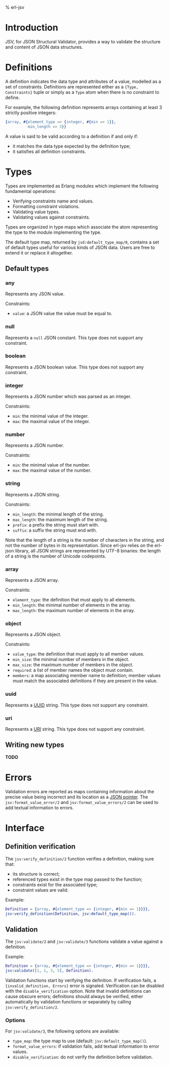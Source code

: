 % erl-jsv

# Introduction
JSV, for JSON Structural Validator, provides a way to validate the structure
and content of JSON data structures.

# Definitions
A definition indicates the data type and attributes of a value, modelled as a
set of constraints. Definitions are represented either as a `{Type,
Constraints}` tuple or simply as a `Type` atom when there is no constraint to
define.

For example, the following definition represents arrays containing at least 3
strictly positive integers:
```erlang
{array, #{element_type => {integer, #{min => 1}},
          min_length => 3}}
```

A value is said to be valid according to a definition if and only if:

- it matches the data type expected by the definition type;
- it satisfies all definition constraints.

# Types
Types are implemented as Erlang modules which implement the following
fundamental operations:

- Verifying constraints name and values.
- Formatting constraint violations.
- Validating value types.
- Validating values against constraints.

Types are organized in type maps which associate the atom representing the
type to the module implementing the type.

The default type map, returned by `jsd:default_type_map/0`, contains a set of
default types useful for various kinds of JSON data. Users are free to extend
it or replace it altogether.

## Default types
### any
Represents any JSON value.

Constraints:

- `value`: a JSON value the value must be equal to.

### null
Represents a `null` JSON constant. This type does not support any constraint.

### boolean
Represents a JSON boolean value. This type does not support any constraint.

### integer
Represents a JSON number which was parsed as an integer.

Constraints:

- `min`: the minimal value of the integer.
- `max`: the maximal value of the integer.

### number
Represents a JSON number.

Constraints:

- `min`: the minimal value of the number.
- `max`: the maximal value of the number.

### string
Represents a JSON string.

Constraints:

- `min_length`: the minimal length of the string.
- `max_length`: the maximum length of the string.
- `prefix`: a prefix the string must start with.
- `suffix`: a suffix the string must end with.

Note that the length of a string is the number of characters in the string,
and not the number of bytes in its representation. Since erl-jsv relies on the
erl-json library, all JSON strings are represented by UTF-8 binaries: the
length of a string is the number of Unicode codepoints.

### array
Represents a JSON array.

Constraints:

- `element_type`: the definition that must apply to all elements.
- `min_length`: the minimal number of elements in the array.
- `max_length`: the maximum number of elements in the array.

### object
Represents a JSON object.

Constraints:

- `value_type`: the definition that must apply to all member values.
- `min_size`: the minimal number of members in the object.
- `max_size`: the maximum number of members in the object.
- `required`: a list of member names the object must contain.
- `members`: a map associating member name to definition; member values must
  match the associated definitions if they are present in the value.

### uuid
Represents a [UUID](https://tools.ietf.org/html/rfc4122) string. This type
does not support any constraint.

### uri
Represents a [URI](https://tools.ietf.org/html/rfc3986) string. This type
does not support any constraint.

## Writing new types
**TODO**

# Errors
Validation errors are reported as maps containing information about the
precise value being incorrect and its location as a [JSON
pointer](https://tools.ietf.org/html/rfc6901). The `jsv:format_value_error/2`
and `jsv:format_value_errors/2` can be used to add textual information to
errors.

# Interface
## Definition verification
The `jsv:verify_definition/2` function verifies a definition, making sure
that:

- its structure is correct;
- referenced types exist in the type map passed to the function;
- constraints exist for the associated type;
- constraint values are valid.

Example:
```erlang
Definition = {array, #{element_type => {integer, #{min => 1}}}},
jsv:verify_definition(Definition, jsv:default_type_map()).
```

## Validation
The `jsv:validate/2` and `jsv:validate/3` functions validate a value against a
definition.

Example:
```erlang
Definition = {array, #{element_type => {integer, #{min => 1}}}},
jsv:validate([1, 1, 3, 5], Definition).
```

Validation functions start by verifying the definition. If verification fails,
a `{invalid_definition, Errors}` error is signaled. Verification can be
disabled with the `disable_verification` option. Note that invalid definitions
can cause obscure errors; definitions should always be verified, either
automatically by validation functions or separately by calling
`jsv:verify_definition/2`.

### Options
For `jsv:validate/3`, the following options are available:

- `type_map`: the type map to use (default: `jsv:default_type_map()`).
- `format_value_errors`: if validation fails, add textual information to error
  values.
- `disable_verification`: do not verify the definition before validation.
